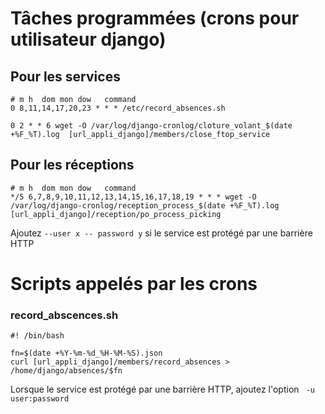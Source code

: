 # Tâches programmées (crons pour utilisateur django)

## Pour les services
```
# m h  dom mon dow   command
0 8,11,14,17,20,23 * * * /etc/record_absences.sh

0 2 * * 6 wget -O /var/log/django-cronlog/cloture_volant_$(date +%F_%T).log  [url_appli_django]/members/close_ftop_service

```
## Pour les réceptions

```
# m h  dom mon dow   command
*/5 6,7,8,9,10,11,12,13,14,15,16,17,18,19 * * * wget -O /var/log/django-cronlog/reception_process_$(date +%F_%T).log [url_appli_django]/reception/po_process_picking

```

Ajoutez ```--user x -- password y``` si le service est protégé par une barrière HTTP

# Scripts appelés par les crons

### record_abscences.sh

```
#! /bin/bash

fn=$(date +%Y-%m-%d_%H-%M-%S).json
curl [url_appli_django]/members/record_absences > /home/django/absences/$fn

```

Lorsque le service est protégé par une barrière HTTP, ajoutez l'option ``` -u user:password```

